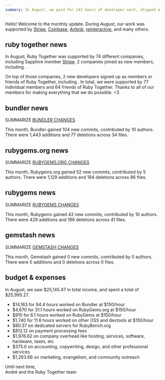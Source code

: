 ```yaml
---
summary: In August, we paid for 143 hours of developer work, shipped a RubyGems security release, and hired some security-focused help.
---
```


Hello! Welcome to the monthly update. During August, our work was supported by [Stripe](https://stripe.com), [Coinbase](https://coinbase.com), [Airbnb](http://airbnb.com), [reinteractive](https://reinteractive.com/), and many others.

## ruby together news



In August, Ruby Together was supported by 74 different companies, including Sapphire member [Stripe](https://stripe.com). 2 companies joined as new members, including .

On top of those companies, 2 new developers signed up as members or friends of Ruby Together, including . In total, we were supported by 77 individual members and 64 friends of Ruby Together. Thanks to all of our members for making everything that we do possible. &lt;3

## bundler news

SUMMARIZE [BUNDLER CHANGES](https://github.com/bundler/bundler/compare/master@%7B2018-07-01%7D...master@%7B2018-08-01%7D)

This month, Bundler gained 104 new commits, contributed by 10 authors. There were 1,443 additions and 77 deletions across 34 files.

## rubygems.org news

SUMMARIZE [RUBYGEMS.ORG CHANGES](https://github.com/rubygems/rubygems.org/compare/master@%7B2018-07-01%7D...master@%7B2018-08-01%7D)

This month, Rubygems.org gained 52 new commits, contributed by 5 authors. There were 1,129 additions and 194 deletions across 86 files.

## rubygems news

SUMMARIZE [RUBYGEMS CHANGES](https://github.com/rubygems/rubygems/compare/master@%7B2018-07-01%7D...master@%7B2018-08-01%7D)

This month, Rubygems gained 42 new commits, contributed by 10 authors. There were 429 additions and 186 deletions across 41 files.

## gemstash news

SUMMARIZE [GEMSTASH CHANGES](https://github.com/bundler/gemstash/compare/master@%7B2018-07-01%7D...master@%7B2018-08-01%7D)

This month, Gemstash gained 0 new commits, contributed by 0 authors. There were 0 additions and 0 deletions across 0 files.

## budget &amp; expenses

In August, we saw $25,145.47 in total income, and spent a total of $25,995.27.

* $14,163 for 94.4 hours worked on Bundler at $150/hour
* $4,670 for 31.1 hours worked on RubyGems.org at $150/hour
* $915 for 6.1 hours worked on RubyGems at $150/hour
* $1,740 for 11.6 hours worked on other OSS and devtools at $150/hour
* $80.37 on dedicated servers for RubyBench.org
* $812.12 on payment processing fees
* $1,976.62 on company overhead like hosting, services, software, hardware, taxes, etc
* $375.0 on accounting, copywriting, design, and other professional services
* $1,263.66 on marketing, evangelism, and community outreach

Until next time,<br>
André and the Ruby Together team